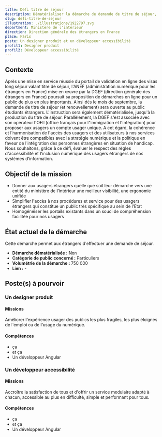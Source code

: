 ```yaml
---
title: Défi titre de séjour
description: Dématérialiser la démarche de demande de titre de séjour, au sein d'un portail de demande unifié.
slug: defi-titre-de-sejour
illustration: ./illustrations/1922797.svg
department: Ministère de l'intérieur
direction: Direction générale des étrangers en France
place: Paris
poste: Un designer produit et un développeur accessibilité
profil1: Designer produit
profil2: Développeur accessibilité
---
```


## Contexte
Après une mise en service réussie du portail de validation en ligne des visas long séjour valant titre de séjour, l'ANEF (administration numérique pour les étrangers en France) mise en œuvre par la DGEF (direction générale des étrangers en France) poursuit sa proposition de démarches en ligne pour un public de plus en plus importants. Ainsi dès le mois de  septembre, la demande de titre de séjour (et renouvellement) sera ouverte au public étudiants étrangers. L'instruction sera également dématérialisée, jusqu'à la production du titre de séjour. Parallèlement, la DGEF s'est associée avec son opérateur l'OFII (office français pour l"immigration et l'intégration) pour proposer aux usagers un compte usager unique. A cet égard, la cohérence et l'harmonisation de l'accès des usagers et des utilisateurs à nos services doivent être compatibles avec la stratégie numérique et la politique en faveur de l'intégration des personnes étrangères en situation de handicap. Nous souhaitons, grâce à ce défi, évaluer le respect des règles d'accessibilité et l'inclusion numérique des usagers étrangers de nos systèmes d'information.

## Objectif de la mission
- Donner aux usagers étrangers quelle que soit leur démarche vers une entité du ministère de l'intérieur une meilleur visibilité, une ergonomie unifiée
- Simplifier l'accès à nos procédures et service pour des usagers étrangers qui constitue un public très spécifique au sein de l'Etat
- Homogénéiser les portails existants dans un souci de compréhension facilitée pour nos usagers

## État actuel de la démarche
Cette démarche permet aux étrangers d'effectuer une demande de séjour.
- **Démarche dématérialisée :** Non
- **Catégorie de public concerné :** Particuliers
- **Volumétrie de la démarche :** 750 000
- **Lien :** -

## Poste(s) à pourvoir
### Un designer produit
#### Missions
Améliorer l'expérience usager des publics les plus fragiles, les plus éloignés de l'emploi ou de l'usage du numérique.

#### Compétences
- ça
- et ça
- Un développeur Angular

### Un développeur accessibilité
#### Missions
Accroître la satisfaction de tous et d'offrir un service modulaire adapté à chacun, accessible au plus en difficulté, simple et performant pour tous.

#### Compétences
- ça
- et ça
- Un développeur Angular

